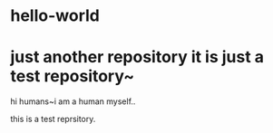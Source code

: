 # hello-world
just another repository
it is just a test repository~
================================

hi humans~i am a human myself..

this is a test reprsitory.

